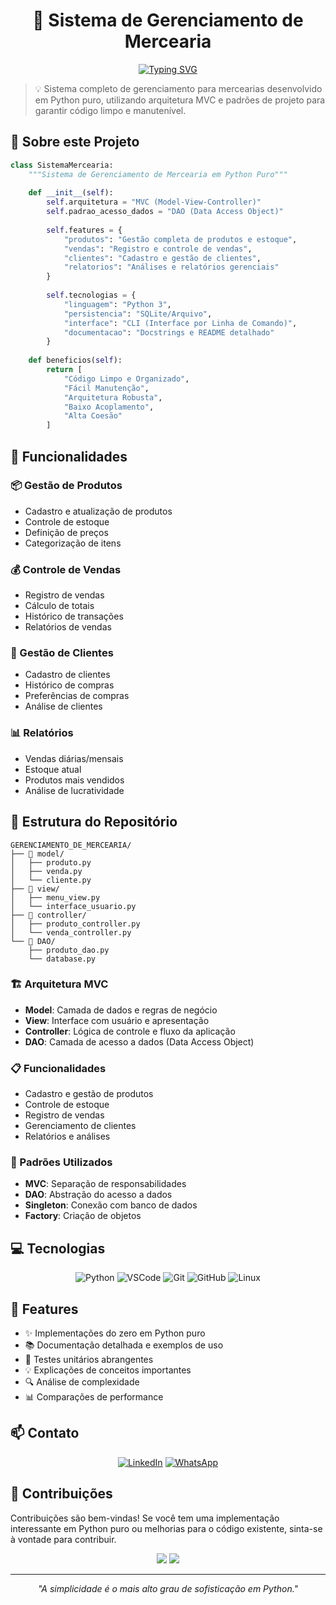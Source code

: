 # <div align="center">🐍 Sistema de Gerenciamento de Mercearia</div>

<div align="center">
  <a href="https://git.io/typing-svg">
    <img src="https://readme-typing-svg.demolab.com?font=Fira+Code&weight=600&size=24&pause=1000&color=2F81F7&center=true&vCenter=true&width=435&lines=Python+Puro+%7C+Arquitetura+MVC;Sistema+de+Mercearia;C%C3%B3digo+Limpo+%26+Organizado;Solu%C3%A7%C3%A3o+Completa" alt="Typing SVG" />
  </a>
</div>

> 💡 Sistema completo de gerenciamento para mercearias desenvolvido em Python puro, utilizando arquitetura MVC e padrões de projeto para garantir código limpo e manutenível.

## 🎯 Sobre este Projeto

```python
class SistemaMercearia:
    """Sistema de Gerenciamento de Mercearia em Python Puro"""
    
    def __init__(self):
        self.arquitetura = "MVC (Model-View-Controller)"
        self.padrao_acesso_dados = "DAO (Data Access Object)"
        
        self.features = {
            "produtos": "Gestão completa de produtos e estoque",
            "vendas": "Registro e controle de vendas",
            "clientes": "Cadastro e gestão de clientes",
            "relatorios": "Análises e relatórios gerenciais"
        }
        
        self.tecnologias = {
            "linguagem": "Python 3",
            "persistencia": "SQLite/Arquivo",
            "interface": "CLI (Interface por Linha de Comando)",
            "documentacao": "Docstrings e README detalhado"
        }
    
    def beneficios(self):
        return [
            "Código Limpo e Organizado",
            "Fácil Manutenção",
            "Arquitetura Robusta",
            "Baixo Acoplamento",
            "Alta Coesão"
        ]
```

## 🚀 Funcionalidades

### 📦 Gestão de Produtos
- Cadastro e atualização de produtos
- Controle de estoque
- Definição de preços
- Categorização de itens

### 💰 Controle de Vendas
- Registro de vendas
- Cálculo de totais
- Histórico de transações
- Relatórios de vendas

### 👥 Gestão de Clientes
- Cadastro de clientes
- Histórico de compras
- Preferências de compras
- Análise de clientes

### 📊 Relatórios
- Vendas diárias/mensais
- Estoque atual
- Produtos mais vendidos
- Análise de lucratividade

## 📂 Estrutura do Repositório

```plaintext
GERENCIAMENTO_DE_MERCEARIA/
├── 🔹 model/
│   ├── produto.py
│   ├── venda.py
│   └── cliente.py
├── 🔹 view/
│   ├── menu_view.py
│   └── interface_usuario.py
├── 🔹 controller/
│   ├── produto_controller.py
│   └── venda_controller.py
└── 🔹 DAO/
    ├── produto_dao.py
    └── database.py
```

### 🏗️ Arquitetura MVC
- **Model**: Camada de dados e regras de negócio
- **View**: Interface com usuário e apresentação
- **Controller**: Lógica de controle e fluxo da aplicação
- **DAO**: Camada de acesso a dados (Data Access Object)

### 📋 Funcionalidades
- Cadastro e gestão de produtos
- Controle de estoque
- Registro de vendas
- Gerenciamento de clientes
- Relatórios e análises

### 🔧 Padrões Utilizados
- **MVC**: Separação de responsabilidades
- **DAO**: Abstração do acesso a dados
- **Singleton**: Conexão com banco de dados
- **Factory**: Criação de objetos

## 💻 Tecnologias

<div align="center">
  
![Python](https://img.shields.io/badge/Python-3776AB?style=for-the-badge&logo=python&logoColor=white)
![VSCode](https://img.shields.io/badge/VSCode-0078D4?style=for-the-badge&logo=visual%20studio%20code&logoColor=white)
![Git](https://img.shields.io/badge/GIT-E44C30?style=for-the-badge&logo=git&logoColor=white)
![GitHub](https://img.shields.io/badge/GitHub-100000?style=for-the-badge&logo=github&logoColor=white)
![Linux](https://img.shields.io/badge/Linux-FCC624?style=for-the-badge&logo=linux&logoColor=black)

</div>

## 🌟 Features

- ✨ Implementações do zero em Python puro
- 📚 Documentação detalhada e exemplos de uso
- 🧪 Testes unitários abrangentes
- 💡 Explicações de conceitos importantes
- 🔍 Análise de complexidade
- 📊 Comparações de performance

## 📫 Contato

<div align="center">
  
[![LinkedIn](https://img.shields.io/badge/LinkedIn-0077B5?style=for-the-badge&logo=linkedin&logoColor=white)](https://www.linkedin.com/in/josé-ferreira-9a659a242/)
[![WhatsApp](https://img.shields.io/badge/WhatsApp-25D366?style=for-the-badge&logo=whatsapp&logoColor=white)](https://api.whatsapp.com/send?phone=+5588993693516)

</div>

## 🤝 Contribuições

Contribuições são bem-vindas! Se você tem uma implementação interessante em Python puro ou melhorias para o código existente, sinta-se à vontade para contribuir.

<div align="center">
  <img src="https://forthebadge.com/images/badges/built-with-love.svg" />
  <img src="https://forthebadge.com/images/badges/made-with-python.svg" />
</div>

---
<p align="center">
  <i>"A simplicidade é o mais alto grau de sofisticação em Python."</i>
</p>